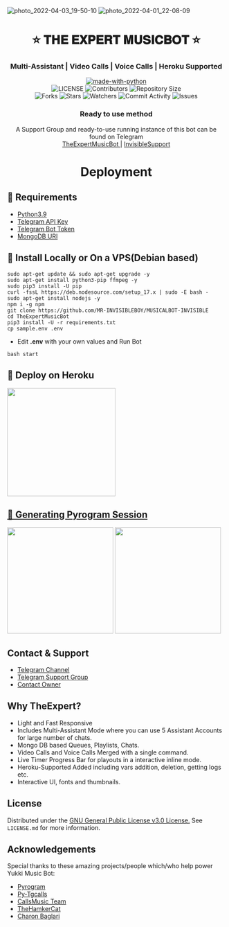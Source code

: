 ![photo_2022-04-03_19-50-10](https://user-images.githubusercontent.com/101985120/161437553-ded94eb0-41ef-4410-98a4-25d6108c7308.jpg)
![photo_2022-04-01_22-08-09](https://user-images.githubusercontent.com/101985120/161433076-9b1c0228-961b-4b38-b985-148eeb6161bc.jpg)
<h1 align= center><b>⭐️ 𝐓𝐇𝐄 𝐄𝐗𝐏𝐄𝐑𝐓 𝐌𝐔𝐒𝐈𝐂𝐁𝐎𝐓 ⭐️</b></h1>
<h3 align = center> Multi-Assistant | Video Calls | Voice Calls | Heroku Supported</h3>

<p align="center">
<a href="https://python.org"><img src="http://forthebadge.com/images/badges/made-with-python.svg" alt="made-with-python"></a>
<br>
    <img src="https://img.shields.io/github/license/MR-INVISIBLEBOY/MUSICALBOT-INVISIBLE?style=for-the-badge" alt="LICENSE">
    <img src="https://img.shields.io/github/contributors/MR-INVISIBLEBOY/MUSICALBOT-INVISIBLE?style=for-the-badge" alt="Contributors">
    <img src="https://img.shields.io/github/repo-size/MR-INVISIBLEBOY/MUSICALBOT-INVISIBLE?style=for-the-badge" alt="Repository Size"> <br>
    <img src="https://img.shields.io/github/forks/MR-INVISIBLEBOY/MUSICALBOT-INVISIBLE?style=for-the-badge" alt="Forks">
    <img src="https://img.shields.io/github/stars/MR-INVISIBLEBOY/MUSICALBOT-INVISIBLE?style=for-the-badge" alt="Stars">
    <img src="https://img.shields.io/github/watchers/MR-INVISIBLEBOY/MUSICALBOT-INVISIBLE?style=for-the-badge" alt="Watchers">
    <img src="https://img.shields.io/github/commit-activity/w/MR-INVISIBLEBOY/MUSICALBOT-INVISIBLE?style=for-the-badge" alt="Commit Activity">
    <img src="https://img.shields.io/github/issues/MR-INVISIBLEBOY/MUSICALBOT-INVISIBLE?style=for-the-badge" alt="Issues">
</p>

<h3 align="center">
    Ready to use method
</h3>

<p align="center">
    A Support Group and ready-to-use running instance of this bot can be found on Telegram <br>
    <a href="https://t.me/MRINVISIBLE_OFFICIAL"> TheExpertMusicBot </a> |
    <a href="https://t.me/MRINVISIBLE_OFFICIAL"> InvisibleSupport </a>
</p>
    
<h1 align="center">
   Deployment
</h1>

## 🔗 Requirements

- [Python3.9](https://www.python.org/downloads/release/python-390/)
- [Telegram API Key](https://docs.pyrogram.org/intro/setup#api-keys)
- [Telegram Bot Token](https://t.me/botfather)
- [MongoDB URI](https://telegra.ph/How-To-get-Mongodb-URI-04-06)


## 🔗 Install Locally or On a VPS(Debian based)

```console
sudo apt-get update && sudo apt-get upgrade -y
sudo apt-get install python3-pip ffmpeg -y
sudo pip3 install -U pip
curl -fssL https://deb.nodesource.com/setup_17.x | sudo -E bash -
sudo apt-get install nodejs -y
npm i -g npm
git clone https://github.com/MR-INVISIBLEBOY/MUSICALBOT-INVISIBLE
cd TheExpertMusicBot
pip3 install -U -r requirements.txt
cp sample.env .env
```

- Edit <b>.env</b> with your own values and Run Bot

```console
bash start
```

## 🔗 Deploy on Heroku
<p>
<a href="https://heroku.com/deploy?template=https://github.com/MR-INVISIBLEBOY/MUSICALBOT-INVISIBLE"><img src="https://img.shields.io/badge/Deploy%20To%20Heroku-blueviolet?style=for-the-badge&logo=heroku" width="250""/</a>  </p>

## 🔗 Generating Pyrogram Session
<p>
<a href="https://replit.com/@AaravxD/PyroStringSession#main.py"><img src="https://img.shields.io/badge/Generate%20On%20Repl-blueviolet?style=for-the-badge&logo=appveyor" width="245""/></a>
<a href="https://t.me/MRINVISIBLE_OFFICIAL"><img src="https://img.shields.io/badge/TG%20String%20Gen%20Bot-blueviolet?style=for-the-badge&logo=appveyor" width="245""/></a></p>

## Contact & Support


- [Telegram Channel](https://t.me/MRINVISIBLE_OFFICIAL")
- [Telegram Support Group](https://t.me/Invisible_LegendBot)
- [Contact Owner](https://t.me/MRINVISIBLE_OFFICIAL)

## Why TheExpert?
    
- Light and Fast Responsive
- Includes Multi-Assistant Mode where you can use 5 Assistant Accounts for large number of chats.
- Mongo DB based Queues, Playlists, Chats.
- Video Calls and Voice Calls Merged with a single command.
- Live Timer Progress Bar for playouts in a interactive inline mode.
- Heroku-Supported Added including vars addition, deletion, getting logs etc.
- Interactive UI, fonts and thumbnails.

## License

Distributed under the [GNU General Public License v3.0 License.](https://github.com/MR-INVISIBLEBOY/MUSICALBOT-INVISIBLE/main/LICENSE) See `LICENSE.md` for more information.

## Acknowledgements

Special thanks to these amazing projects/people which/who help power Yukki Music Bot:

- [Pyrogram](https://github.com/pyrogram/pyrogram)
- [Py-Tgcalls](https://github.com/pytgcalls/pytgcalls)
- [CallsMusic Team](https://github.com/Callsmusic)
- [TheHamkerCat](https://github.com/TheHamkerCat)
- [Charon Baglari](https://github.com/XCBv021)
